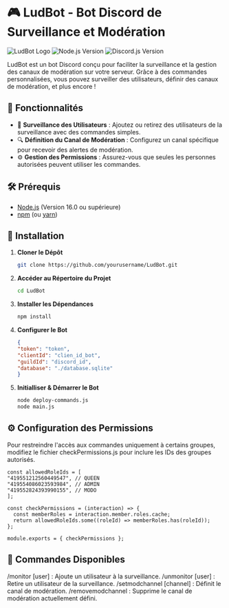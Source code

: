 # 🎮 LudBot - Bot Discord de Surveillance et Modération

![LudBot Logo](https://img.shields.io/badge/LudBot-%E2%9C%94-brightgreen) ![Node.js Version](https://img.shields.io/badge/Node.js-%3E%3D%2016.0-blue) ![Discord.js Version](https://img.shields.io/badge/discord.js-%3E%3D%2013.0-blue)

LudBot est un bot Discord conçu pour faciliter la surveillance et la gestion des canaux de modération sur votre serveur. Grâce à des commandes personnalisées, vous pouvez surveiller des utilisateurs, définir des canaux de modération, et plus encore !

## 🚀 Fonctionnalités

- 📜 **Surveillance des Utilisateurs** : Ajoutez ou retirez des utilisateurs de la surveillance avec des commandes simples.
- 🔍 **Définition du Canal de Modération** : Configurez un canal spécifique pour recevoir des alertes de modération.
- ⚙️ **Gestion des Permissions** : Assurez-vous que seules les personnes autorisées peuvent utiliser les commandes.

## 🛠️ Prérequis

- [Node.js](https://nodejs.org/) (Version 16.0 ou supérieure)
- [npm](https://www.npmjs.com/) (ou [yarn](https://yarnpkg.com/))

## 🔧 Installation

1. **Cloner le Dépôt**

   ```bash
   git clone https://github.com/yourusername/LudBot.git

2. **Accéder au Répertoire du Projet**
    ```bash
    cd LudBot

3. **Installer les Dépendances**
     ```bash
    npm install

4. **Configurer le Bot**
     ```json
    {
    "token": "token",
    "clientId": "clien_id_bot",
    "guildId": "discord_id",
    "database": "./database.sqlite"
    }

5. **Initialliser & Démarrer le Bot**
     ```bash
     node deploy-commands.js
     node main.js

## ⚙️ Configuration des Permissions
Pour restreindre l'accès aux commandes uniquement à certains groupes, modifiez le fichier checkPermissions.js pour inclure les IDs des groupes autorisés.

    const allowedRoleIds = [
    "419551212560449547", // QUEEN
    "419554086023593984", // ADMIN
    "419552824393990155", // MODO
    ];
  
    const checkPermissions = (interaction) => {
      const memberRoles = interaction.member.roles.cache;
      return allowedRoleIds.some((roleId) => memberRoles.has(roleId));
    };
    
    module.exports = { checkPermissions };

## 📜 Commandes Disponibles
/monitor [user] : Ajoute un utilisateur à la surveillance.
/unmonitor [user] : Retire un utilisateur de la surveillance.
/setmodchannel [channel] : Définit le canal de modération.
/removemodchannel : Supprime le canal de modération actuellement défini.
